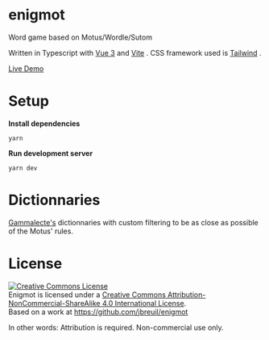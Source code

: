 # enigmot
Word game based on Motus/Wordle/Sutom

Written in Typescript with [Vue 3](https://vuejs.org/)  and [Vite](https://vitejs.dev/) . CSS framework used is [Tailwind](https://tailwindcss.com/) .


[Live Demo](https://jbreuil.github.io/enigmot/) 

# Setup

**Install dependencies**  
```
yarn
```

**Run development server**  
```
yarn dev
```

# Dictionnaries
[Gammalecte's](https://grammalecte.net/) dictionnaries with custom filtering to be as close as possible of the Motus' rules.

# License

<a rel="license" href="http://creativecommons.org/licenses/by-nc-sa/4.0/"><img alt="Creative Commons License" style="border-width:0" src="https://i.creativecommons.org/l/by-nc-sa/4.0/88x31.png" /></a><br />Enigmot is licensed under a <a rel="license" href="http://creativecommons.org/licenses/by-nc-sa/4.0/">Creative Commons Attribution-NonCommercial-ShareAlike 4.0 International License</a>.<br />Based on a work at <a xmlns:dct="http://purl.org/dc/terms/" href="https://github.com/jbreuil/enigmot" rel="dct:source">https://github.com/jbreuil/enigmot</a>

In other words: Attribution is required. Non-commercial use only.
